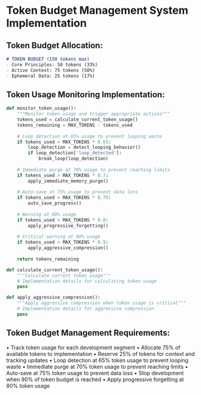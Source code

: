 # Token Budget Management System Implementation

## Token Budget Allocation:

```markdown
# TOKEN BUDGET (150 tokens max)
- Core Principles: 50 tokens (33%)
- Active Context: 75 tokens (50%)
- Ephemeral Data: 25 tokens (17%)
```

## Token Usage Monitoring Implementation:

```python
def monitor_token_usage():
    """Monitor token usage and trigger appropriate actions"""
    tokens_used = calculate_current_token_usage()
    tokens_remaining = MAX_TOKENS - tokens_used
    
    # Loop detection at 65% usage to prevent looping waste
    if tokens_used > MAX_TOKENS * 0.65:
        loop_detection = detect_looping_behavior()
        if loop_detection['loop_detected']:
            break_loop(loop_detection)
    
    # Immediate purge at 70% usage to prevent reaching limits
    if tokens_used > MAX_TOKENS * 0.7:
        apply_immediate_memory_purge()
    
    # Auto-save at 75% usage to prevent data loss
    if tokens_used > MAX_TOKENS * 0.75:
        auto_save_progress()
    
    # Warning at 80% usage
    if tokens_used > MAX_TOKENS * 0.8:
        apply_progressive_forgetting()
    
    # Critical warning at 90% usage
    if tokens_used > MAX_TOKENS * 0.9:
        apply_aggressive_compression()
    
    return tokens_remaining

def calculate_current_token_usage():
    """Calculate current token usage"""
    # Implementation details for calculating token usage
    pass

def apply_aggressive_compression():
    """Apply aggressive compression when token usage is critical"""
    # Implementation details for aggressive compression
    pass
```

## Token Budget Management Requirements:
• Track token usage for each development segment
• Allocate 75% of available tokens to implementation
• Reserve 25% of tokens for context and tracking updates
• Loop detection at 65% token usage to prevent looping waste
• Immediate purge at 70% token usage to prevent reaching limits
• Auto-save at 75% token usage to prevent data loss
• Stop development when 90% of token budget is reached
• Apply progressive forgetting at 80% token usage
